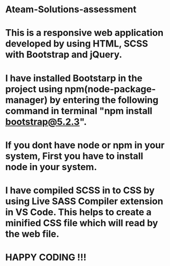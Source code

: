 # Ateam-Solutions-assessment
# This is a responsive web application developed by using HTML, SCSS with Bootstrap and jQuery.
# I have installed Bootstarp in the project using npm(node-package-manager) by entering the following command in terminal "npm install bootstrap@5.2.3".
# If you dont have node or npm in your system, First you have to install node in your system.
# I have compiled SCSS in to CSS by using Live SASS Compiler extension in VS Code. This helps to create a minified CSS file which will read by the web file.

# HAPPY CODING !!!
